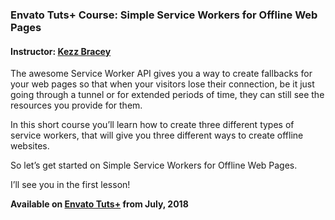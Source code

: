 ### Envato Tuts+ Course: Simple Service Workers for Offline Web Pages
#### Instructor: [Kezz Bracey](https://tutsplus.com/authors/kezz-bracey)

The awesome Service Worker API gives you a way to create fallbacks for your web pages so that when your visitors lose their connection, be it just going through a tunnel or for extended periods of time, they can still see the resources you provide for them.

In this short course you’ll learn how to create three different types of service workers, that will give you three different ways to create offline websites.

So let’s get started on Simple Service Workers for Offline Web Pages.

I’ll see you in the first lesson!

**Available on [Envato Tuts+](https://tutsplus.com/courses) from July, 2018**
